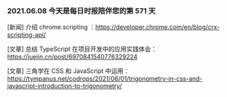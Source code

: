 ### 2021.06.08 今天是每日时报陪伴您的第 571 天

[新闻] 介绍 chrome.scripting ：<https://developer.chrome.com/en/blog/crx-scripting-api/>

[文章] 总结 TypeScript 在项目开发中的应用实践体会：<https://juejin.cn/post/6970841540776329224>

[文章] 三角学在 CSS 和 JavaScript 中运用：<https://tympanus.net/codrops/2021/06/01/trigonometry-in-css-and-javascript-introduction-to-trigonometry/>
